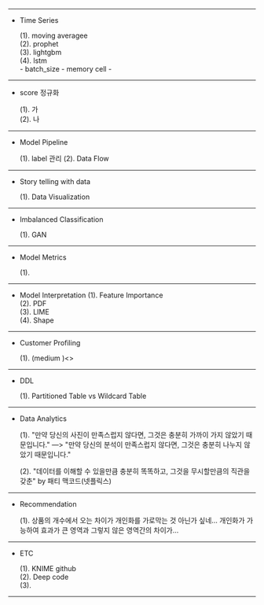 ------------------------------------------------------
- Time Series

  (1). moving averagee <br>
  (2). prophet <br>
  (3). lightgbm <br>
  (4). lstm <br>
        - batch_size
        - memory cell
        - 

------------------------------------------------------
- score 정규화

  (1). 가 <br>
  (2). 나 <br>
  
  
------------------------------------------------------
- Model Pipeline

  (1). label 관리
  (2). Data Flow
  
------------------------------------------------------
- Story telling with data 
  
  (1). Data Visualization

------------------------------------------------------

- Imbalanced Classification

  (1). GAN
------------------------------------------------------
- Model Metrics

  (1).
------------------------------------------------------
- Model Interpretation
  (1). Feature Importance <br>
  (2). PDF <br>
  (3). LIME <br>
  (4). Shape <br>
  
------------------------------------------------------  
- Customer Profiling 

  (1). (medium )<>

------------------------------------------------------
- DDL

  (1). Partitioned Table vs Wildcard Table 
  
------------------------------------------------------
- Data Analytics

  (1). "만약 당신의 사진이 만족스럽지 않다면, 그것은 충분히 가까이 가지 않았기 때문입니다." —> "만약 당신의 분석이 만족스럽지 않다면, 그것은 충분히 나누지 않았기 때문입니다." <br>
  
  (2). "데이터를 이해할 수 있을만큼 충분히 똑똑하고, 그것을 무시할만큼의 직관을 갖춘" by 패티 맥코드(넷플릭스)
  
------------------------------------------------------
- Recommendation

  (1). 상품의 개수에서 오는 차이가 개인화를 가로막는 것 아닌가 싶네...
  개인화가 가능하여 효과가 큰 영역과 그렇지 않은 영역간의 차이가...
  
 
------------------------------------------------------  
- ETC

  (1). KNIME github <br>
  (2). Deep code <br>
  (3). 
  
------------------------------------------------------








